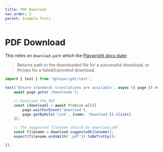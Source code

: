 ```yaml
---
title: PDF Download
nav_order: 3
parent: Example Tests
---
```


# PDF Download

This relies on `download.path` which the [Playwright docs state](https://playwright.dev/docs/api/class-download#download-path):

> Returns path to the downloaded file for a successful download, or throws for a failed/canceled download.

```ts
import { test } from '@playwright/test';

test('Ensure standards translations are available', async ({ page }) => {
	await page.goto('/downloads');

	// Download the PDF
	const [download] = await Promise.all([
		page.waitForEvent('download'),
		page.getByRole('link', {name: 'Download'}).click()
	]);

	// The suggested filename should be download.pdf
	const filename = download.suggestedFilename();
	expect(filename.endsWith('.pdf')).toBeTruthy();

});
```
